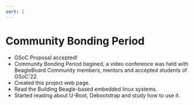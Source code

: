 ```yaml
---
sort: 2
---
```


# Community Bonding Period

- GSoC Proposal accepted!
- Community Bonding Period begined, a video conference was held with BeagleBoard Community members, mentors and accepted students of GSoC'22.
- Created this project web page.
- Read the Building Beagle-based embedded linux systems.
- Started reading about U-Boot, Debootstrap and study how to use it.
